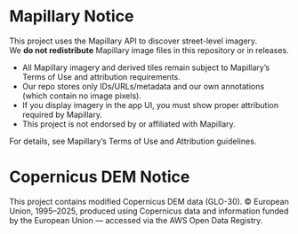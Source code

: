 # Mapillary Notice

This project uses the Mapillary API to discover street-level imagery.  
We **do not redistribute** Mapillary image files in this repository or in releases.

- All Mapillary imagery and derived tiles remain subject to Mapillary’s Terms of Use and attribution requirements.
- Our repo stores only IDs/URLs/metadata and our own annotations (which contain no image pixels).
- If you display imagery in the app UI, you must show proper attribution required by Mapillary.
- This project is not endorsed by or affiliated with Mapillary.

For details, see Mapillary’s Terms of Use and Attribution guidelines.

# Copernicus DEM Notice

This project contains modified Copernicus DEM data (GLO-30).
© European Union, 1995–2025, produced using Copernicus data and information
funded by the European Union — accessed via the AWS Open Data Registry.